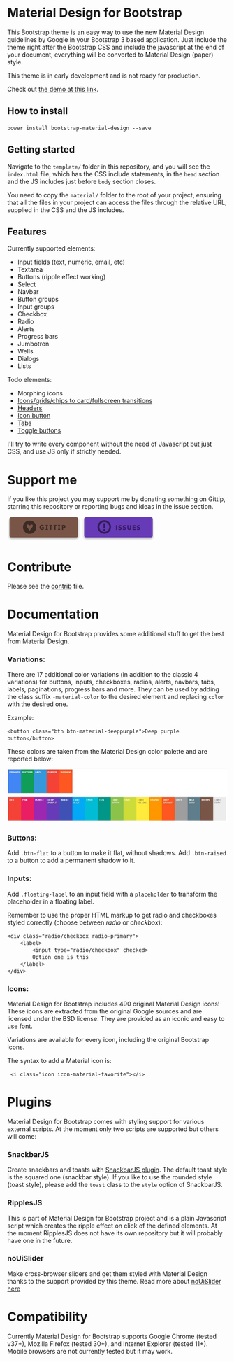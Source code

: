Material Design for Bootstrap
=========================

This Bootstrap theme is an easy way to use the new Material Design guidelines by Google in your Bootstrap 3 based application.
Just include the theme right after the Bootstrap CSS and include the javascript at the end of your document, everything will be converted to Material Design (paper) style.

This theme is in early development and is not ready for production.

Check out [the demo at this link](http://fezvrasta.github.io/bootstrap-material-design/).

## How to install

    bower install bootstrap-material-design --save

## Getting started

Navigate to the `template/` folder in this repository, and you will see the `index.html` file, which has the CSS include statements, in the `head` section and the JS includes just before `body` section closes.

You need to copy the `material/` folder to the root of your project, ensuring that all the files in your project can access the files through the relative URL, supplied in the CSS and the JS includes.

## Features

Currently supported elements:

- Input fields (text, numeric, email, etc)
- Textarea
- Buttons (ripple effect working)
- Select
- Navbar
- Button groups
- Input groups
- Checkbox
- Radio
- Alerts
- Progress bars
- Jumbotron
- Wells
- Dialogs
- Lists

Todo elements:

- Morphing icons
- [Icons/grids/chips to card/fullscreen transitions](http://www.polymer-project.org/components/core-animated-pages/demo.html)
- [Headers](http://www.polymer-project.org/components/core-header-panel/demo.html)
- [Icon button](http://www.polymer-project.org/components/paper-icon-button/demo.html)
- [Tabs](http://www.polymer-project.org/components/paper-tabs/demo.html)
- [Toggle buttons](http://www.polymer-project.org/components/paper-toggle-button/demo.html)

I'll try to write every component without the need of Javascript but just CSS, and use JS only if strictly needed.

# Support me

If you like this project you may support me by donating something on Gittip, starring this repository or reporting bugs and ideas in the issue section.

[![gittip](screenshots/gittip-button.jpg)](https://www.gittip.com/FezVrasta/)
[![issues](screenshots/issues-button.jpg)](https://github.com/FezVrasta/bootstrap-material-design/issues)

# Contribute

Please see the [contrib](CONTRIBUTING.md) file.

# Documentation

Material Design for Bootstrap provides some additional stuff to get the best from Material Design.

### Variations:

There are 17 additional color variations (in addition to the classic 4 variations) for buttons, inputs, checkboxes, radios, alerts, navbars, tabs, labels, paginations, progress bars and more.
They can be used by adding the class suffix `-material-color` to the desired element and replacing `color` with the desired one.

Example:

    <button class="btn btn-material-deeppurple">Deep purple button</button>

These colors are taken from the Material Design color palette and are reported below:

![palette](screenshots/palette.jpg)

### Buttons:

Add `.btn-flat` to a button to make it flat, without shadows.
Add `.btn-raised` to a button to add a permanent shadow to it.

### Inputs:

Add `.floating-label` to an input field with a `placeholder` to transform the placeholder in a floating label.

Remember to use the proper HTML markup to get radio and checkboxes styled correctly (choose between *radio* or *checkbox*):

    <div class="radio/checkbox radio-primary">
        <label>
            <input type="radio/checkbox" checked>
            Option one is this
        </label>
    </div>

### Icons:

Material Design for Bootstrap includes 490 original Material Design icons!
These icons are extracted from the original Google sources and are licensed under the BSD license.
They are provided as an iconic and easy to use font.

Variations are available for every icon, including the original Bootstrap icons.

The syntax to add a Material icon is:

     <i class="icon icon-material-favorite"></i>

# Plugins

Material Design for Bootstrap comes with styling support for various external scripts. At the moment only two scripts are supported but others will come:

### SnackbarJS

Create snackbars and toasts with [SnackbarJS plugin](https://github.com/FezVrasta/snackbarjs). The default toast style is the squared one (snackbar style). If you like to use the rounded style (toast style), please add the `toast` class to the `style` option of SnackbarJS.

### RipplesJS

This is part of Material Design for Bootstrap project and is a plain Javascript script which creates the ripple effect on click of the defined elements.
At the moment RipplesJS does not have its own repository but it will probably have one in the future.

### noUiSlider

Make cross-browser sliders and get them styled with Material Design thanks to the support provided by this theme.
Read more about [noUiSlider here](http://refreshless.com/nouislider/)


# Compatibility

Currently Material Design for Bootstrap supports Google Chrome (tested v37+), Mozilla Firefox (tested 30+), and Internet Explorer (tested 11+). Mobile browsers are not currently tested but it may work.

